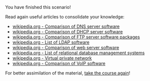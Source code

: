You have finished this scenario!

Read again useful articles to consolidate your knowledge:
- [wikipedia.org - Comparison of DNS server software](https://en.wikipedia.org/wiki/Comparison_of_DNS_server_software)
- [wikipedia.org - Comparison of DHCP server software](https://en.wikipedia.org/wiki/Comparison_of_DHCP_server_software)
- [wikipedia.org - Comparison of FTP server software packages](https://en.wikipedia.org/wiki/Comparison_of_FTP_server_software_packages)
- [wikipedia.org - List of LDAP software](https://en.wikipedia.org/wiki/List_of_LDAP_software)
- [wikipedia.org - Comparison of web server software](https://en.wikipedia.org/wiki/Comparison_of_web_server_software)
- [wikipedia.org - List of relational database management systems](https://en.wikipedia.org/wiki/List_of_relational_database_management_systems)
- [wikipedia.org - Virtual private network](https://en.wikipedia.org/wiki/Virtual_private_network)
- [wikipedia.org - Comparison of VoIP software](https://en.wikipedia.org/wiki/Comparison_of_VoIP_software#Server_software)

For better assimilation of the material, [take the course again](/kodxxl/course/Linux/bash)!
